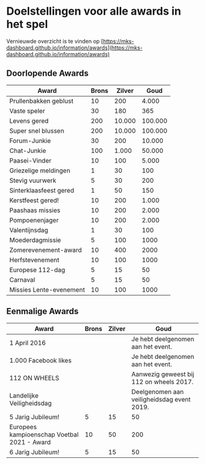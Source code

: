# Doelstellingen voor alle awards in het spel

Vernieuwde overzicht is te vinden op [https://mks-dashboard.github.io/information/awards](https://mks-dashboard.github.io/information/awards)

## Doorlopende Awards

| Award                   | Brons | Zilver | Goud    |
| ----------------------- | ----- | ------ | ------- |
| Prullenbakken geblust   | 10    | 200    | 4.000   |
| Vaste speler            | 30    | 180    | 365     |
| Levens gered            | 200   | 10.000 | 100.000 |
| Super snel blussen      | 200   | 10.000 | 100.000 |
| Forum-Junkie            | 30    | 200    | 10.000  |
| Chat-Junkie             | 100   | 1.000  | 50.000  |
| Paasei-Vinder           | 10    | 100    | 5.000   |
| Griezelige meldingen    | 1     | 30     | 100     |
| Stevig vuurwerk         | 5     | 30     | 200     |
| Sinterklaasfeest gered  | 1     | 50     | 150     |
| Kerstfeest gered!       | 10    | 200    | 1.000   |
| Paashaas missies        | 10    | 200    | 2.000   |
| Pompoenenjager          | 10    | 200    | 2.000   |
| Valentijnsdag           | 1     | 30     | 100     |
| Moederdagmissie         | 5     | 100    | 1000    |
| Zomerevenement-award    | 10    | 400    | 2000    |
| Herfstevenement         | 10    | 100    | 1000    |
| Europese 112-dag        | 5     | 15     | 50      |
| Carnaval                | 5     | 15     | 50      |
| Missies Lente-evenement | 10    | 100    | 1000    |

## Eenmalige Awards

| Award                                       | Brons | Zilver | Goud                                       |
| ------------------------------------------- | ----- | ------ | ------------------------------------------ |
| 1 April 2016                                |       |        | Je hebt deelgenomen aan het event.         |
| 1.000 Facebook likes                        |       |        | Je hebt deelgenomen aan het event.         |
| 112 ON WHEELS                               |       |        | Aanwezig geweest bij 112 on wheels 2017.   |
| Landelijke Veiligheidsdag                   |       |        | Deelgenomen aan veiligheidsdag event 2019. |
| 5 Jarig Jubileum!                           | 5     | 15     | 50                                         |
| Europees kampioenschap Voetbal 2021 - Award | 10    | 50     | 200                                        |
| 6 Jarig Jubileum!                           | 5     | 15     | 50                                         |

